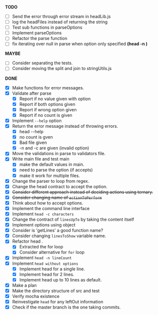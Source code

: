 **TODO**

- [ ] Send the error through error stream in headLib.js
- [ ] log the headFiles instead of returning the string
- [ ] Test sub functions in parseOptions
- [ ] Implement parseOptions
- [ ] Refactor the parse function
- [ ] fix iterating over null in parse when option only specified __(head -n )__

**MAYBE**

- [ ] Consider separating the tests.
- [ ] Consider moving the split and join to stringUtils.js

**DONE**

- [x] Make functions for error messages.
- [x] Validate after parse
  - [x] Report if no value given with option
  - [x] Report if both options given
  - [x] Report if wrong option given
  - [x] Report if no count is given
- [x] Implement `--help` option
- [x] Return the error message instead of throwing errors.
  - [x] head --help
  - [x] no count is gven
  - [x] Bad file given
  - [x] -n and -c are given (invalid option)
- [x] Move the validations in parse to validators file.
- [x] Write main file and test main
  - [x] make the default values in main.
  - [x] need to parse the option (if accepts)
  - [x] make it work for multiple files.
- [x] Change the parser to loop from regex.
- [x] Change the head contract to accept the option.
- [x] ~~Consider different approach instead of deciding actions using ternary.~~
- [x] ~~Consider changing name of `actionToPerform`~~
- [x] Think about how to accept options.
- [x] Implement the command line interface
- [x] Implement `head -c characters`
- [x] Change the contract of `linesUpTo` by taking the content itself
- [x] Implement options using object
- [x] Consider is 'getLines' a good function name?
- [x] Consider changing `linesToShow` variable name.
- [x] Refactor head .
  - [x] Extracted the for loop
  - [x] Consider alternative for `for` loop
- [x] Implement `head -n lineCount` 
- [x] Implement `head without options`
  - [x] Implement head for a single line.
  - [x] Implement head for 2 lines.
  - [x] Implement head up to 10 lines as default.
- [x] Make a plan
- [x] Make the directory structure of src and test
- [x] Verify mocha existence
- [x] Reinvestigate `head` for any leftOut information
- [x] Check if the master branch is the one taking commits.
